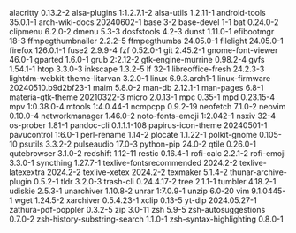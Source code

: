 alacritty 0.13.2-2
alsa-plugins 1:1.2.7.1-2
alsa-utils 1.2.11-1
android-tools 35.0.1-1
arch-wiki-docs 20240602-1
base 3-2
base-devel 1-1
bat 0.24.0-2
clipmenu 6.2.0-2
dmenu 5.3-3
dosfstools 4.2-3
dunst 1.11.0-1
efibootmgr 18-3
ffmpegthumbnailer 2.2.2-5
ffmpegthumbs 24.05.0-1
filelight 24.05.0-1
firefox 126.0.1-1
fuse2 2.9.9-4
fzf 0.52.0-1
git 2.45.2-1
gnome-font-viewer 46.0-1
gparted 1.6.0-1
grub 2:2.12-2
gtk-engine-murrine 0.98.2-4
gvfs 1.54.1-1
htop 3.3.0-3
inkscape 1.3.2-5
lf 32-1
libreoffice-fresh 24.2.3-3
lightdm-webkit-theme-litarvan 3.2.0-1
linux 6.9.3.arch1-1
linux-firmware 20240510.b9d2bf23-1
maim 5.8.0-2
man-db 2.12.1-1
man-pages 6.8-1
materia-gtk-theme 20210322-3
micro 2.0.13-1
mpc 0.35-1
mpd 0.23.15-4
mpv 1:0.38.0-4
mtools 1:4.0.44-1
ncmpcpp 0.9.2-19
neofetch 7.1.0-2
neovim 0.10.0-4
networkmanager 1.46.0-2
noto-fonts-emoji 1:2.042-1
nsxiv 32-4
os-prober 1.81-1
pandoc-cli 0.1.1.1-108
papirus-icon-theme 20240501-1
pavucontrol 1:6.0-1
perl-rename 1.14-2
plocate 1.1.22-1
polkit-gnome 0.105-10
psutils 3.3.2-2
pulseaudio 17.0-3
python-pip 24.0-2
qtile 0.26.0-1
qutebrowser 3.1.0-2
redshift 1.12-11
restic 0.16.4-1
rofi-calc 2.2.1-2
rofi-emoji 3.3.0-1
syncthing 1.27.7-1
texlive-fontsrecommended 2024.2-2
texlive-latexextra 2024.2-2
texlive-xetex 2024.2-2
texmaker 5.1.4-2
thunar-archive-plugin 0.5.2-1
tldr 3.2.0-3
trash-cli 0.24.4.17-2
tree 2.1.1-1
tumbler 4.18.2-1
udiskie 2.5.3-1
unarchiver 1.10.8-2
unrar 1:7.0.9-1
unzip 6.0-20
vim 9.1.0445-1
wget 1.24.5-2
xarchiver 0.5.4.23-1
xclip 0.13-5
yt-dlp 2024.05.27-1
zathura-pdf-poppler 0.3.2-5
zip 3.0-11
zsh 5.9-5
zsh-autosuggestions 0.7.0-2
zsh-history-substring-search 1.1.0-1
zsh-syntax-highlighting 0.8.0-1
